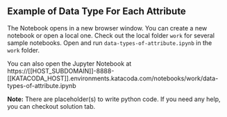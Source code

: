 ## Example of Data Type For Each Attribute
The Notebook opens in a new browser window. You can create a new notebook or open a local one. Check out the local folder `work` for several sample notebooks. Open and run `data-types-of-attribute.ipynb` in the `work` folder.

You can also open the Jupyter Notebook at https://[[HOST_SUBDOMAIN]]-8888-[[KATACODA_HOST]].environments.katacoda.com/notebooks/work/data-types-of-attribute.ipynb

**Note:**
There are placeholder(s) to write python code. If you need any help, you can checkout solution tab.